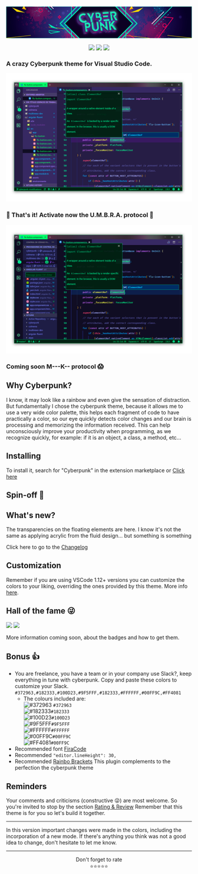 
![Banner Cyberpunk](/assets/banner.png?raw=true "Banner Cyberpunk")
<p align="center">
<img src="https://img.shields.io/vscode-marketplace/d/max-SS.cyberpunk.svg?style=flat-square"/>
<img src="https://img.shields.io/vscode-marketplace/r/max-SS.cyberpunk.svg?style=flat-square"/>
<img src="https://img.shields.io/vscode-marketplace/v/max-SS.cyberpunk.svg?style=flat-square"/>
</p>

### A crazy Cyberpunk theme for Visual Studio Code.
![Code Screenshot](/assets/preview.png?raw=true "Code Screenshot")
### 👾 That's it! Activate now the U.M.B.R.A. protocol 👾
![Code Screenshot](/assets/preview-umbra.png?raw=true "Code Screenshot")
### Coming soon M---K-- protocol 😱
## Why Cyberpunk?
I know, it may look like a rainbow and even give the sensation of distraction.
But fundamentally I chose the cyberpunk theme, because it allows me to use a very wide color palette, this helps each fragment of code to have practically a color, so our eye quickly detects color changes and our brain is processing and memorizing the information received. This can help unconsciously improve your productivity when programming, as we recognize quickly, for example: if it is an object, a class, a method, etc...

## Installing

To install it, search for "Cyberpunk" in the extension marketplace or [Click here](https://marketplace.visualstudio.com/items?itemName=max-SS.cyberpunk)

## Spin-off 🐣

## What's new?
The transparencies on the floating elements are here. I know it's not the same as applying acrylic from the fluid design... but something is something


Click here to go to the [Changelog](https://github.com/max-SS/cyberpunk/blob/master/CHANGELOG.md)

## Customization

Remember if you are using VSCode 1.12+ versions you can customize the colors to your liking, overriding the ones provided by this theme. More info [here](https://code.visualstudio.com/docs/getstarted/theme-color-reference).

## Hall of the fame 😜
<a href="https://github.com/max-SS/cyberpunk"><img src="https://image.ibb.co/edfXsd/avatar_1.png" width="450rem"></a>
<a href="https://github.com/qetee"><img src="https://image.ibb.co/cC2dXd/avatar_2.png" width="450rem"></a>

More information coming soon, about the badges and how to get them.

## Bonus 👍
- You are freelance, you have a team or in your company use Slack?, keep everything in tune with cyberpunk.
Copy and paste these colors to customize your Slack.
`#372963,#182333,#100D23,#9F5FFF,#182333,#FFFFFF,#00FF9C,#FF4081`
  - The colours included are:  
![#372963](https://placehold.it/15/372963/000000?text=+) `#372963`  
![#182333](https://placehold.it/15/182333/000000?text=+)`#182333`  
![#100D23](https://placehold.it/15/100D23/000000?text=+)`#100D23`  
![#9F5FFF](https://placehold.it/15/9F5FFF/000000?text=+)`#9F5FFF`  
![#FFFFFF](https://placehold.it/15/FFFFFF/000000?text=+)`#FFFFFF`  
![#00FF9C](https://placehold.it/15/00FF9C/000000?text=+)`#00FF9C`  
![#FF4081](https://placehold.it/15/FF4081/000000?text=+)`#00FF9C`  
- Recommended font [FiraCode](https://github.com/tonsky/FiraCode)
- Recommended `"editor.lineHeight": 30,`
- Recommended [Rainbo Brackets](https://marketplace.visualstudio.com/items?itemName=2gua.rainbow-brackets) This plugin complements to the perfection the cyberpunk theme

## Reminders

Your comments and criticisms (constructive 😜) are most welcome.
So you're invited to stop by the section [Rating & Review](https://marketplace.visualstudio.com/items?itemName=max-SS.cyberpunk#review-details)
Remember that this theme is for you so let's build it together.

---
In this version important changes were made in the colors, including the incorporation of a new mode. If there's anything you think was not a good idea to change, don't hesitate to let me know.

---

<div align="center">Don't forget to rate</div>
<div align="center"><span>⭐️⭐️⭐️⭐️⭐</span></div>
